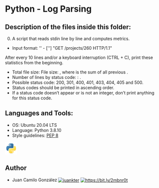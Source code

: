 # Python - Log Parsing

## Description of the files inside this folder:

0. A script that reads stdin line by line and computes metrics.
- Input format: '<IP Address>' - ['<date>'] "GET /projects/260 HTTP/1.1" <status code> <file size>

After every 10 lines and/or a keyboard interruption (CTRL + C), print these statistics from the beginning.

  - Total file size: File size: <total size>, where <total size> is the sum of all previous <file size>.
- Number of lines by status code: <status code>: <number>.
- Possible status code: 200, 301, 400, 401, 403, 404, 405 and 500.
- Status codes should be printed in ascending order.
- If a status code doesn’t appear or is not an integer, don’t print anything for this status code.


## Languages and Tools:

- OS: Ubuntu 20.04 LTS
- Language: Python 3.8.10
- Style guidelines: [PEP 8](https://www.python.org/dev/peps/pep-0008/)

<p align="left"> <a href="https://www.python.org" target="_blank" rel="noreferrer"> <img src="https://raw.githubusercontent.com/devicons/devicon/master/icons/python/python-original.svg" alt="python" width="40" height="40"/> </a> </p>


## Author

- Juan Camilo González <a href="https://twitter.com/juankter" target="blank"><img align="center" src="https://raw.githubusercontent.com/rahuldkjain/github-profile-readme-generator/master/src/images/icons/Social/twitter.svg" alt="juankter" height="30" width="40" /></a>
<a href="https://bit.ly/2MBNR0t" target="blank"><img align="center" src="https://raw.githubusercontent.com/rahuldkjain/github-profile-readme-generator/master/src/images/icons/Social/linked-in-alt.svg" alt="https://bit.ly/2mbnr0t" height="30" width="40" /></a>
